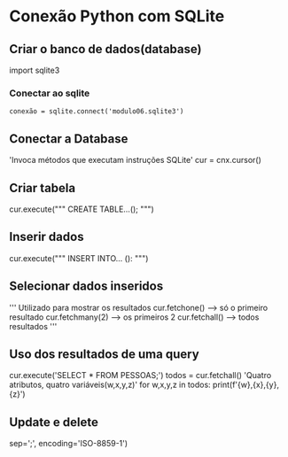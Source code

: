 # Conexão Python com SQLite

## Criar o banco de dados(database)
import sqlite3

### Conectar ao sqlite
    conexão = sqlite.connect('modulo06.sqlite3')

## Conectar a Database
'Invoca métodos que executam instruções SQLite'
    cur = cnx.cursor()

## Criar tabela
cur.execute("""
    CREATE TABLE...();
""")

## Inserir dados
cur.execute("""
    INSERT INTO... ():
""")
## Selecionar dados inseridos
'''
Utilizado para mostrar os resultados
cur.fetchone() --> só o primeiro resultado
cur.fetchmany(2) --> os primeiros 2
cur.fetchall() --> todos resultados
'''

## Uso dos resultados de uma query
cur.execute('SELECT * FROM PESSOAS;')
todos = cur.fetchall()
'Quatro atributos, quatro variáveis(w,x,y,z)'
for w,x,y,z in todos:
    print(f'{w},{x},{y},{z}')

## Update e delete




sep=';', encoding='ISO-8859-1')
